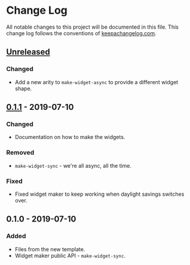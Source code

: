 # Change Log
All notable changes to this project will be documented in this file. This change log follows the conventions of [keepachangelog.com](http://keepachangelog.com/).

## [Unreleased]
### Changed
- Add a new arity to `make-widget-async` to provide a different widget shape.

## [0.1.1] - 2019-07-10
### Changed
- Documentation on how to make the widgets.

### Removed
- `make-widget-sync` - we're all async, all the time.

### Fixed
- Fixed widget maker to keep working when daylight savings switches over.

## 0.1.0 - 2019-07-10
### Added
- Files from the new template.
- Widget maker public API - `make-widget-sync`.

[Unreleased]: https://github.com/your-name/autocomplete-clj/compare/0.1.1...HEAD
[0.1.1]: https://github.com/your-name/autocomplete-clj/compare/0.1.0...0.1.1
